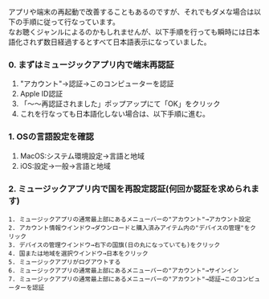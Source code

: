 アプリや端末の再起動で改善することもあるのですが、それでもダメな場合は以下の手順に従って行なっています。  
なお聴くジャンルによるのかもしれませんが、以下手順を行っても瞬時には日本語化されず数日経過するとすべて日本語表示になっていました。

### 0. まずはミュージックアプリ内で端末再認証
1. "アカウント"→認証→このコンピューターを認証
2. Apple ID認証
3. 「〜〜再認証されました」ポップアップにて「OK」をクリック
4. これを行なっても日本語化しない場合は、以下手順に進む。


### 1. OSの言語設定を確認
1. MacOS:システム環境設定→言語と地域
2. iOS:設定→一般→言語と地域


### 2. ミュージックアプリ内で国を再設定認証(何回か認証を求められます)
    1. ミュージックアプリの通常最上部にあるメニューバーの"アカウント"→アカウント設定
    2. アカウント情報ウインドウ→ダウンロードと購入済みアイテム内の"デバイスの管理"をクリック
    3. デバイスの管理ウインドウ→右下の国旗(日の丸になっていても)をクリック
    4. 国または地域を選択ウインドウ→日本をクリック
    5. ミュージックアプリがログアウトする
    6. ミュージックアプリの通常最上部にあるメニューバーの"アカウント"→サインイン
    7. ミュージックアプリの通常最上部にあるメニューバーの"アカウント"→認証→このコンピューターを認証
